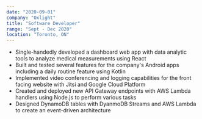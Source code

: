 ```yaml
---
date: "2020-09-01"
company: "Oxlight"
title: "Software Developer"
range: "Sept - Dec 2020"
location: "Toronto, ON"
---
```


- Single-handedly developed a dashboard web app with data analytic tools to analyze medical measurements using React
- Built and tested several features for the company's Android apps including a daily routine feature using Kotlin
- Implemented video conferencing and logging capabilities for the front facing website with Jitsi and Google Cloud Platform
- Created and deployed new API Gateway endpoints with AWS Lambda handlers using Node.js to perform various tasks
- Designed DynamoDB tables with DyanmoDB Streams and AWS Lambda to create an event-driven architecture